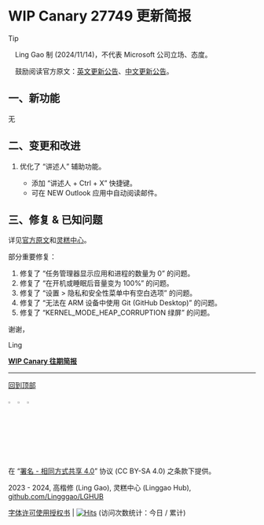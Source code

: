 <SPAN ID = 'HEAD'/>

# WIP Canary 27749 更新简报

> [!TIP]
>
> &emsp;Ling Gao 制 (2024/11/14)，不代表 Microsoft 公司立场、态度。
>
> &emsp;鼓励阅读官方原文：[英文更新公告](https://blogs.windows.com/windows-insider/2024/11/13/announcing-windows-11-insider-preview-build-27749-canary-channel)、[中文更新公告](https://aka.ms/AAtg09b)。

## 一、新功能

无

## 二、变更和改进

1. 优化了 “讲述人” 辅助功能。

   - 添加 “讲述人 + Ctrl + X” 快捷键。
   - 可在 NEW Outlook 应用中自动阅读邮件。

## 三、修复 & 已知问题

详见[官方原文](https://blogs.windows.com/windows-insider/2024/11/13/announcing-windows-11-insider-preview-build-27749-canary-channel)和[灵糕中心](https://github.com/Lingggao/LGHUB)。

部分重要修复：

1. 修复了 “任务管理器显示应用和进程的数量为 0” 的问题。
2. 修复了 “在开机或睡眠后音量变为 100%” 的问题。
3. 修复了 “设置 > 隐私和安全性菜单中有空白选项” 的问题。
4. 修复了 “无法在 ARM 设备中使用 Git (GitHub Desktop)” 的问题。
5. 修复了 “KERNEL_MODE_HEAP_CORRUPTION 绿屏” 的问题。

谢谢，

Ling

[**WIP Canary 往期简报**](Documents/Canary_Previous)

---

[回到顶部](#HEAD)

<img src="https://mirrors.creativecommons.org/presskit/icons/cc.xlarge.png" width = "3%" /> <img src="https://mirrors.creativecommons.org/presskit/icons/by.xlarge.png" width = "3%" /> <img src="https://mirrors.creativecommons.org/presskit/icons/sa.xlarge.png" width = "3%" />

在 “[署名 - 相同方式共享 4.0](https://creativecommons.org/licenses/by-sa/4.0/legalcode.zh-Hans)” 协议 (CC BY-SA 4.0) 之条款下提供。

2023 - 2024, 高楷修 (Ling Gao), 灵糕中心 (Linggao Hub), [github.com/Lingggao/LGHUB](https://github.com/Lingggao/LGHUB)

[字体许可使用授权书](Images/字体许可使用授权书.png) | [![Hits](https://hits.seeyoufarm.com/api/count/incr/badge.svg?url=https%3A%2F%2Fgithub.com%2FLingggao%2FLGHUB&count_bg=%23737373&title_bg=%230078D7&icon=microsoft.svg&icon_color=%23FFFFFF&title=LGHUB&edge_flat=false)](https://hits.seeyoufarm.com) (访问次数统计：今日 / 累计)
